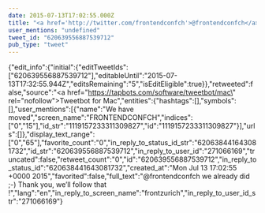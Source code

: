 ```yaml
---
date: 2015-07-13T17:02:55.000Z
title: "<a href='http://twitter.com/frontendconfch'>@frontendconfch</a> we already did ;-) Thank you, we’ll follow that !″"
user_mentions: "undefined"
tweet_id: "620639556887539712"
pub_type: "tweet"
---
```

{"edit_info":{"initial":{"editTweetIds":["620639556887539712"],"editableUntil":"2015-07-13T17:32:55.944Z","editsRemaining":"5","isEditEligible":true}},"retweeted":false,"source":"<a href=\"https://tapbots.com/software/tweetbot/mac\" rel=\"nofollow\">Tweetbot for Mac</a>","entities":{"hashtags":[],"symbols":[],"user_mentions":[{"name":"We have moved","screen_name":"FRONTENDCONFCH","indices":["0","15"],"id_str":"1119157233311309827","id":"1119157233311309827"}],"urls":[]},"display_text_range":["0","65"],"favorite_count":"0","in_reply_to_status_id_str":"620638441643081732","id_str":"620639556887539712","in_reply_to_user_id":"271066169","truncated":false,"retweet_count":"0","id":"620639556887539712","in_reply_to_status_id":"620638441643081732","created_at":"Mon Jul 13 17:02:55 +0000 2015","favorited":false,"full_text":"@frontendconfch we already did ;-) Thank you, we’ll follow that !","lang":"en","in_reply_to_screen_name":"frontzurich","in_reply_to_user_id_str":"271066169"}
